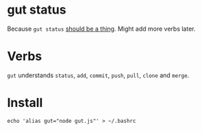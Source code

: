gut status
==========

Because `gut status` [should be a thing](https://twitter.com/cyclopslabs/status/387993993831022592). Might add more verbs later.

# Verbs
`gut` understands `status`, `add`, `commit`, `push`, `pull`, `clone` and `merge`.

# Install
`echo 'alias gut="node gut.js"' > ~/.bashrc`
